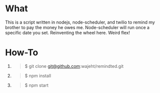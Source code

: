 # What

This is a script written in nodejs, node-scheduler, and twilio to remind my brother to pay the money he owes me. Node-scheduler will run once a specific date you set. Reinventing the wheel here. Weird flex!

# How-To

1. > \$ git clone git@github.com:wajeht/remindted.git
2. > \$ npm install
3. > \$ npm start
